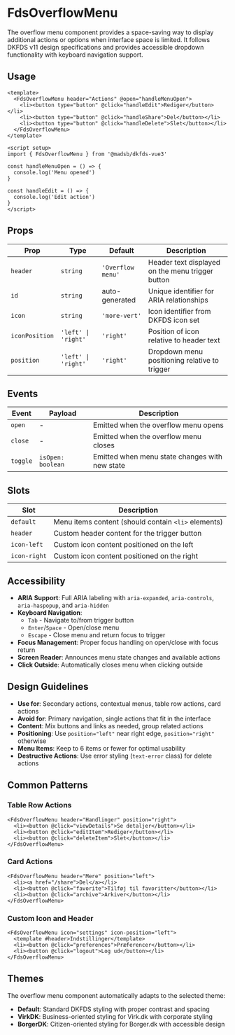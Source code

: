 # FdsOverflowMenu

The overflow menu component provides a space-saving way to display additional actions or options when interface space is limited. It follows DKFDS v11 design specifications and provides accessible dropdown functionality with keyboard navigation support.

## Usage

```vue
<template>
  <FdsOverflowMenu header="Actions" @open="handleMenuOpen">
    <li><button type="button" @click="handleEdit">Rediger</button></li>
    <li><button type="button" @click="handleShare">Del</button></li>
    <li><button type="button" @click="handleDelete">Slet</button></li>
  </FdsOverflowMenu>
</template>

<script setup>
import { FdsOverflowMenu } from '@madsb/dkfds-vue3'

const handleMenuOpen = () => {
  console.log('Menu opened')
}

const handleEdit = () => {
  console.log('Edit action')
}
</script>
```

## Props

| Prop           | Type                | Default           | Description                                      |
| -------------- | ------------------- | ----------------- | ------------------------------------------------ |
| `header`       | `string`            | `'Overflow menu'` | Header text displayed on the menu trigger button |
| `id`           | `string`            | auto-generated    | Unique identifier for ARIA relationships         |
| `icon`         | `string`            | `'more-vert'`     | Icon identifier from DKFDS icon set              |
| `iconPosition` | `'left' \| 'right'` | `'right'`         | Position of icon relative to header text         |
| `position`     | `'left' \| 'right'` | `'right'`         | Dropdown menu positioning relative to trigger    |

## Events

| Event    | Payload           | Description                                    |
| -------- | ----------------- | ---------------------------------------------- |
| `open`   | -                 | Emitted when the overflow menu opens           |
| `close`  | -                 | Emitted when the overflow menu closes          |
| `toggle` | `isOpen: boolean` | Emitted when menu state changes with new state |

## Slots

| Slot         | Description                                         |
| ------------ | --------------------------------------------------- |
| `default`    | Menu items content (should contain `<li>` elements) |
| `header`     | Custom header content for the trigger button        |
| `icon-left`  | Custom icon content positioned on the left          |
| `icon-right` | Custom icon content positioned on the right         |

## Accessibility

- **ARIA Support**: Full ARIA labeling with `aria-expanded`, `aria-controls`, `aria-haspopup`, and `aria-hidden`
- **Keyboard Navigation**:
  - `Tab` - Navigate to/from trigger button
  - `Enter`/`Space` - Open/close menu
  - `Escape` - Close menu and return focus to trigger
- **Focus Management**: Proper focus handling on open/close with focus return
- **Screen Reader**: Announces menu state changes and available actions
- **Click Outside**: Automatically closes menu when clicking outside

## Design Guidelines

- **Use for**: Secondary actions, contextual menus, table row actions, card actions
- **Avoid for**: Primary navigation, single actions that fit in the interface
- **Content**: Mix buttons and links as needed, group related actions
- **Positioning**: Use `position="left"` near right edge, `position="right"` otherwise
- **Menu Items**: Keep to 6 items or fewer for optimal usability
- **Destructive Actions**: Use error styling (`text-error` class) for delete actions

## Common Patterns

### Table Row Actions

```vue
<FdsOverflowMenu header="Handlinger" position="right">
  <li><button @click="viewDetails">Se detaljer</button></li>
  <li><button @click="editItem">Rediger</button></li>
  <li><button @click="deleteItem">Slet</button></li>
</FdsOverflowMenu>
```

### Card Actions

```vue
<FdsOverflowMenu header="Mere" position="left">
  <li><a href="/share">Del</a></li>
  <li><button @click="favorite">Tilføj til favoritter</button></li>
  <li><button @click="archive">Arkiver</button></li>
</FdsOverflowMenu>
```

### Custom Icon and Header

```vue
<FdsOverflowMenu icon="settings" icon-position="left">
  <template #header>Indstillinger</template>
  <li><button @click="preferences">Præferencer</button></li>
  <li><button @click="logout">Log ud</button></li>
</FdsOverflowMenu>
```

## Themes

The overflow menu component automatically adapts to the selected theme:

- **Default**: Standard DKFDS styling with proper contrast and spacing
- **VirkDK**: Business-oriented styling for Virk.dk with corporate styling
- **BorgerDK**: Citizen-oriented styling for Borger.dk with accessible design
